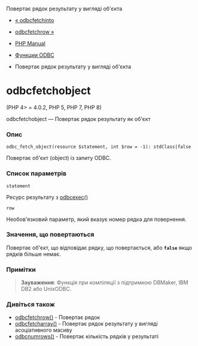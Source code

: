 Повертає рядок результату у вигляді об'єкта

-   [« odbcfetchinto](function.odbc-fetch-into.html)
    
-   [odbcfetchrow »](function.odbc-fetch-row.html)
    
-   [PHP Manual](index.html)
    
-   [Функции ODBC](ref.uodbc.html)
    
-   Повертає рядок результату у вигляді об'єкта
    

# odbcfetchobject

(PHP 4> = 4.0.2, PHP 5, PHP 7, PHP 8)

odbcfetchobject — Повертає рядок результату як об'єкт

### Опис

```methodsynopsis
odbc_fetch_object(resource $statement, int $row = -1): stdClass|false
```

Повертає об'єкт (object) із запиту ODBC.

### Список параметрів

`statement`

Ресурс результату з [odbcexec()](function.odbc-exec.html)

`row`

Необов'язковий параметр, який вказує номер рядка для повернення.

### Значення, що повертаються

Повертає об'єкт, що відповідає рядку, що повертається, або **`false`** якщо рядків більше немає.

### Примітки

> **Зауваження**: Функція при компіляції з підтримкою DBMaker, IBM DB2 або UnixODBC.

### Дивіться також

-   [odbcfetchrow()](function.odbc-fetch-row.html) - Повертає рядок
-   [odbcfetcharray()](function.odbc-fetch-array.html) - Повертає рядок результату у вигляді асоціативного масиву
-   [odbcnumrows()](function.odbc-num-rows.html) - Повертає кількість рядків у результаті